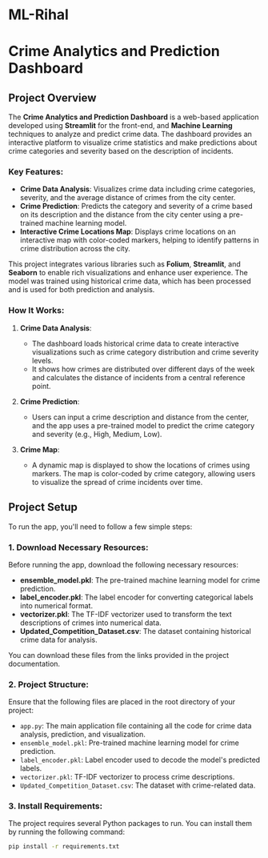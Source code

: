 # ML-Rihal
# Crime Analytics and Prediction Dashboard

## Project Overview

The **Crime Analytics and Prediction Dashboard** is a web-based application developed using **Streamlit** for the front-end, and **Machine Learning** techniques to analyze and predict crime data. The dashboard provides an interactive platform to visualize crime statistics and make predictions about crime categories and severity based on the description of incidents.

### Key Features:
- **Crime Data Analysis**: Visualizes crime data including crime categories, severity, and the average distance of crimes from the city center.
- **Crime Prediction**: Predicts the category and severity of a crime based on its description and the distance from the city center using a pre-trained machine learning model.
- **Interactive Crime Locations Map**: Displays crime locations on an interactive map with color-coded markers, helping to identify patterns in crime distribution across the city.

This project integrates various libraries such as **Folium**, **Streamlit**, and **Seaborn** to enable rich visualizations and enhance user experience. The model was trained using historical crime data, which has been processed and is used for both prediction and analysis.

### How It Works:
1. **Crime Data Analysis**: 
   - The dashboard loads historical crime data to create interactive visualizations such as crime category distribution and crime severity levels.
   - It shows how crimes are distributed over different days of the week and calculates the distance of incidents from a central reference point.

2. **Crime Prediction**:
   - Users can input a crime description and distance from the center, and the app uses a pre-trained model to predict the crime category and severity (e.g., High, Medium, Low).

3. **Crime Map**:
   - A dynamic map is displayed to show the locations of crimes using markers. The map is color-coded by crime category, allowing users to visualize the spread of crime incidents over time.

## Project Setup

To run the app, you'll need to follow a few simple steps:

### 1. Download Necessary Resources:
Before running the app, download the following necessary resources:

- **ensemble_model.pkl**: The pre-trained machine learning model for crime prediction.
- **label_encoder.pkl**: The label encoder for converting categorical labels into numerical format.
- **vectorizer.pkl**: The TF-IDF vectorizer used to transform the text descriptions of crimes into numerical data.
- **Updated_Competition_Dataset.csv**: The dataset containing historical crime data for analysis.

You can download these files from the links provided in the project documentation.

### 2. Project Structure:
Ensure that the following files are placed in the root directory of your project:

- `app.py`: The main application file containing all the code for crime data analysis, prediction, and visualization.
- `ensemble_model.pkl`: Pre-trained machine learning model for crime prediction.
- `label_encoder.pkl`: Label encoder used to decode the model's predicted labels.
- `vectorizer.pkl`: TF-IDF vectorizer to process crime descriptions.
- `Updated_Competition_Dataset.csv`: The dataset with crime-related data.

### 3. Install Requirements:
The project requires several Python packages to run. You can install them by running the following command:

```bash
pip install -r requirements.txt
